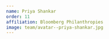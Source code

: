 ```yaml
---
name: Priya Shankar
order: 11
affiliation: Bloomberg Philanthropies
image: team/avatar--priya-shankar.jpg
---
```

